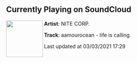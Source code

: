 ## Currently Playing on SoundCloud

[<img align="left" width="100" src="https://i1.sndcdn.com/artworks-000133471446-0tw2jy-t500x500.jpg">](https://soundcloud.com/nitecorp/aamourocean-life-is-calling)

**Artist**: NITE CORP. 

**Track**: aamourocean - life is calling

Last updated at 03/03/2021 17:29
